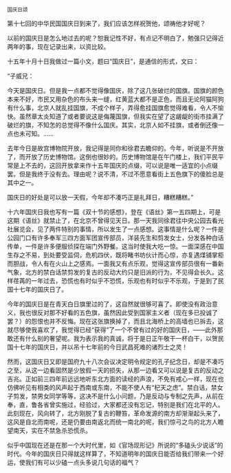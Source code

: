     国庆日颂 

   第十七回的中华民国国庆日到来了，我们应该怎样祝贺他，颂祷他才好呢？

   以前的国庆日是怎么地过去的呢？恕我记性不好，有点记不明白了，勉强只记得近两年的事，现在记录出来，以资比较。

   十五年十月十日我做过一篇小文，题曰“国庆日”，是通信的形式，文曰：

   “子威兄：

   今天是国庆日。但是我一点都不觉得像国庆，除了这几张破烂的国旗。国旗的颜色本来不好，市民又用杂色的布头来一缝，红黄蓝大都不是正色，而且无论阿猫阿狗有什么事，北京人就乱挂国旗，不成个样子，弄得愈挂国旗愈觉得难看，令人不愉快。虽然章太炎知道了或者要说这是侮蔑国旗，但我实在望了这龌龊的街市挂满了破烂的旗，不知怎的总觉得不像什么国庆。其实，北京人如不挂旗，或者倒还像一点也未可知。……

   去年今日是故宫博物院开放，我记得是同你和徐君去瞻仰的。今年，听说是不开放了，而开放了历史博物馆。这倒也很妙的。历史博物馆是在午门楼上，我们平民平常是上不去的，这回开放拿来作十五年国庆的点缀，可以说是唯一适宜的小点缀罢。但是我终于没有去。理由呢？说不清，不过不愿意看街上五色旗下的傻脸总是其中之一。

   国庆日的好处是可以放一天假，今年却不凑巧正是礼拜日，糟糕糟糕。”

   十六年国庆日我也写有一篇《双十节的感想》，登在《语丝》第一五四期上，可是这期《语丝》就禁止了，在北京不曾得见天日。那一天我同徐君往中央公园去看光社展览会，见了两件特别的事情，所以发生了一点感想。这事情是什么呢？一件是公园门口有许多奉军三四方面军团宣传部员，洋装先生和剪发女士，分发各种白话传单，一件是许多便服侦探在端门外野餐。这当时使我大吃一惊。一面深感在中国生存之不易，到处要受监伺，危机四伏，既将睹书坊伙计而心惊，亦复遇煤铺掌柜而胆战，令人有在火山上之感焉。一面我又有点乐观，觉得这宣传部员很有一番新气象，北方的禁白话禁剪发的复古的反动大约只是旧派的行为，不见得会长久。这样荏苒的一年过去，恐慌也有时似乎不恐慌，乐观也有时似乎不乐观，于是到了民国十七年的国庆日了。

   今年的国庆日是在青天白日旗里过的了，这自然就很够可喜了。即使没有政治意义，我也很反对那不好看的五色旗，虽然因此受到国家主义者（现在多已投诚了罢？）的怨恨也并不反悔。现在这张旗换掉了，而且北海桥上的高墙也已拆去，这就尽够使我喜欢了，我觉得已经“获得”了一个不曾有过的好的国庆日，——此外那敢还有什么别的奢望呢。我为表示我的真诚，将于是日正午敬干一杯白干，以贺民国十七年的国庆日，并以吊十七年前的今日武昌死难的诸烈士之灵！

   然而，这国庆日又即是国府九十八次会议决定明令规定的孔子纪念日，却是不凑巧之至，从这一边看固然是少放假一天的损失，从那一边看又可以说是复古的反动之吉兆。正如前三四年前远远地听东北方面的读经的声浪，不免有戒心一样，现在也仿佛听见有相类的风声起于西南或东南，不能不使人有“杞天之虑”。禁白话，禁女子剪发，禁男女同学等等，这决不是什么小问题，乃是反动与专制之先声，从前在奉，直，鲁各省曾实施过，经验过，大家都还没有忘记，特别是我们在北平的人。此刻现在，风向转了，北方刚脱了复古的鞭笞，革命发源的南方却渐渐起头来了，这风是自北而南呢，还是仍要由南返北而统一南北的呢，我们惊弓之鸟的北方人瞻望南天，实在不禁急杀恐慌杀。

   似乎中国现在还是在那一个大时代里，如《官场现形记》所说的“多磕头少说话”的时代。今年的国庆日只得就这样算了，不知道明年的国庆日能否给我们带来一个好运，使我们有可以少磕一点头多说几句话的福气？

